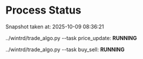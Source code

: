 # Process Status

Snapshot taken at: 2025-10-09 08:36:21

../wintrd/trade_algo.py --task price_update: **RUNNING**

../wintrd/trade_algo.py --task buy_sell: **RUNNING**

